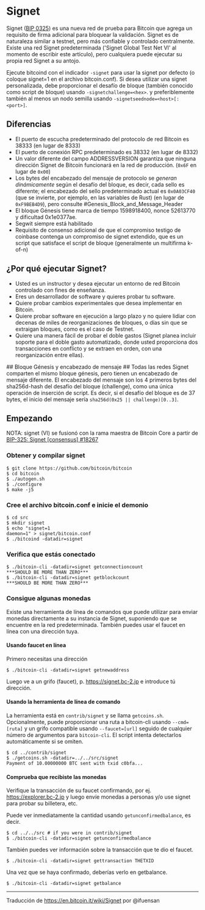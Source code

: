 # Signet #

Signet ([BIP 0325](https://en.bitcoin.it/wiki/BIP_0325)) es una nueva red de prueba para Bitcoin que agrega un requisito de firma adicional para bloquear la validación.
Signet es de naturaleza similar a testnet, pero más confiable y controlado centralmente.
Existe una red Signet predeterminada ('Signet Global Test Net VI' al momento de escribir este artículo), pero cualquiera puede ejecutar su propia red Signet a su antojo.

Ejecute bitcoind con el indicador `-signet` para usar la signet por defecto (o coloque signet=1 en el archivo bitcoin.conf).
Si desea utilizar una signet personalizada, debe proporcionar el desafío de bloque (también conocido como script de bloque) usando `-signetchallenge=<hex>`.
y preferiblemente también al menos un nodo semilla usando `-signetseednode=<host>[:<port>]`.


## Diferencias ##
* El puerto de escucha predeterminado del protocolo de red Bitcoin es 38333 (en lugar de 8333)
* El puerto de conexión RPC predeterminado es 38332 (en lugar de 8332)
* Un valor diferente del campo ADDRESSVERSION garantiza que ninguna dirección Signet de Bitcoin funcionará en la red de producción. (`0x6F` en lugar de `0x00`)
* Los bytes del encabezado del mensaje de protocolo se *generan dinámicamente* según el desafío del bloque, es decir, cada sello es diferente; el encabezado del sello predeterminado actual es `0x0A03CF40` (que se invierte, por ejemplo, en las variables de Rust) (en lugar de `0xF9BEB4D9`), pero consulte #Genesis_Block_and_Message_Header
* El bloque Génesis tiene marca de tiempo 1598918400, nonce 52613770 y dificultad 0x1e0377ae.
* Segwit siempre está habilitado
* Requisito de consenso adicional de que el compromiso testigo de coinbase contenga un compromiso de signet extendido, que es un script que satisface el script de bloque (generalmente un multifirma k-of-n)

## ¿Por qué ejecutar Signet? ## 
* Usted es un instructor y desea ejecutar un entorno de red Bitcoin controlado con fines de enseñanza.
* Eres un desarrollador de software y quieres probar tu software.
* Quiere probar cambios experimentales que desea implementar en Bitcoin.
* Quiere probar software en ejecución a largo plazo y no quiere lidiar con decenas de miles de reorganizaciones de bloques, o días sin que se extraigan bloques, como es el caso de Testnet.
* Quiere una manera fácil de probar el doble gastos (Signet planea incluir soporte para el doble gasto automatizado, donde usted proporciona dos transacciones en conflicto y se extraen en orden, con una reorganización entre ellas).


## Bloque Génesis y encabezado de mensaje ##
Todas las redes Signet comparten el mismo bloque génesis, pero tienen un encabezado de mensaje diferente. El encabezado del mensaje son los 4 primeros bytes del sha256d-hash del desafío del bloque (challenge), como una única operación de inserción de script. Es decir, si el desafío del bloque es de 37 bytes, el inicio del mensaje sería `sha256d(0x25 || challenge)[0..3]`.

## Empezando ##
NOTA: signet (VI) se fusionó con la rama maestra de Bitcoin Core a partir de [BIP-325: Signet [consensus] #18267](https://github.com/bitcoin/bitcoin/pull/18267)

### Obtener y compilar signet ###
```
$ git clone https://github.com/bitcoin/bitcoin
$ cd bitcoin
$ ./autogen.sh
$ ./configure
$ make -j5
```

### Cree el archivo bitcoin.conf e inicie el demonio ###
```
$ cd src
$ mkdir signet
$ echo "signet=1
daemon=1" > signet/bitcoin.conf
$ ./bitcoind -datadir=signet
```

### Verifica que estás conectado ###
```
$ ./bitcoin-cli -datadir=signet getconnectioncount
***SHOULD BE MORE THAN ZERO***
$ ./bitcoin-cli -datadir=signet getblockcount
***SHOULD BE MORE THAN ZERO***
```

### Consigue algunas monedas ###
Existe una herramienta de línea de comandos que puede utilizar para enviar monedas directamente a su instancia de Signet, suponiendo que se encuentre en la red predeterminada. También puedes usar el faucet en línea con una dirección tuya.

#### Usando faucet en línea ####
Primero necesitas una dirección
```
$ ./bitcoin-cli -datadir=signet getnewaddress
```
Luego ve a un grifo (faucet), p. https://signet.bc-2.jp e introduce tú dirección.

#### Usando la herramienta de línea de comando ####
La herramienta está en `contrib/signet` y se llama `getcoins.sh`. Opcionalmente, puede proporcionar una ruta a bitcoin-cli usando `--cmd=[ruta]` y un grifo compatible usando `--faucet=[url]` seguido de cualquier número de argumentos para `bitcoin-cli`. El script intenta detectarlos automáticamente si se omiten.
```
$ cd ../contrib/signet
$ ./getcoins.sh -datadir=../../src/signet
Payment of 10.00000000 BTC sent with txid c0bfa...
```

#### Comprueba que recibiste las monedas ####
Verifique la transacción de su faucet confirmando, por ej. https://explorer.bc-2.jp y luego envíe monedas a personas y/o use signet para probar su billetera, etc.

Puede ver inmediatamente la cantidad usando `getunconfirmedbalance`, es decir.
```
$ cd ../../src # if you were in contrib/signet
$ ./bitcoin-cli -datadir=signet getunconfirmedbalance
```

También puedes ver información sobre la transacción que te dio el faucet.
```
$ ./bitcoin-cli -datadir=signet gettransaction THETXID
```

Una vez que se haya confirmado, deberías verlo en getbalance.
```
$ ./bitcoin-cli -datadir=signet getbalance
```
----
Traducción de https://en.bitcoin.it/wiki/Signet por @ifuensan

